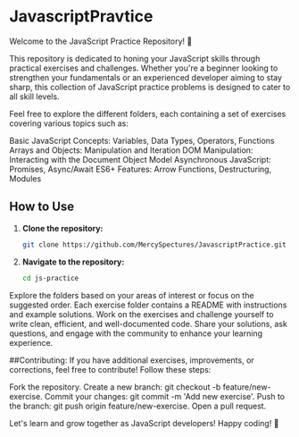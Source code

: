 # JavascriptPravtice
Welcome to the JavaScript Practice Repository! 🚀

This repository is dedicated to honing your JavaScript skills through practical exercises and challenges. Whether you're a beginner looking to strengthen your fundamentals or an experienced developer aiming to stay sharp, this collection of JavaScript practice problems is designed to cater to all skill levels.

Feel free to explore the different folders, each containing a set of exercises covering various topics such as:

Basic JavaScript Concepts: Variables, Data Types, Operators, Functions
Arrays and Objects: Manipulation and Iteration
DOM Manipulation: Interacting with the Document Object Model
Asynchronous JavaScript: Promises, Async/Await
ES6+ Features: Arrow Functions, Destructuring, Modules

## How to Use

1. **Clone the repository:**

   ```bash
   git clone https://github.com/MercySpectures/JavascriptPractice.git

2. **Navigate to the repository:**

   ```bash
   cd js-practice

Explore the folders based on your areas of interest or focus on the suggested order.
Each exercise folder contains a README with instructions and example solutions.
Work on the exercises and challenge yourself to write clean, efficient, and well-documented code.
Share your solutions, ask questions, and engage with the community to enhance your learning experience.

##Contributing:
If you have additional exercises, improvements, or corrections, feel free to contribute! Follow these steps:

Fork the repository.
Create a new branch: git checkout -b feature/new-exercise.
Commit your changes: git commit -m 'Add new exercise'.
Push to the branch: git push origin feature/new-exercise.
Open a pull request.

Let's learn and grow together as JavaScript developers! Happy coding! 🚀







